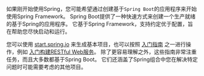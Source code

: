 如果刚开始使用Spring，您可能希望通过创建基于`Spring Boot`的应用程序来开始使用Spring Framework。 Spring Boot提供了一种快速方式来创建一个生产就绪的基于Spring的应用程序。 它基于Spring Framework，支持约定优于配置，旨在帮助您尽快启动和运行。

您可以使用 [start.spring.io](https://start.spring.io/) 来生成基本项目，也可以按照 [入门指南](https://spring.io/guides) 之一进行操作，例如 [入门构建RESTful Web服务](https://spring.io/guides/gs/rest-service/)。 除了更容易理解之外，这些指南非常注重任务，而且大多数都基于Spring Boot。 它们还涵盖了Spring组合中您在解决特定问题时可能需要考虑的其他项目。